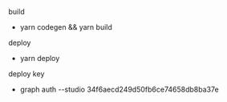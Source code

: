 build
- yarn codegen && yarn build

deploy
- yarn deploy

deploy key
- graph auth --studio 34f6aecd249d50fb6ce74658db8ba37e